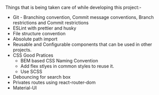 Things that is being taken care of while developing this project:-

- Git - Branching convention, Commit message conventions, Branch restrictions and Commit restrictions
- ESLint with prettier and husky
- File structure convention
- Absolute path import
- Reusable and Configurable components that can be used in other projects.
- CSS Good Pratices  
   - BEM based CSS Naming Convention  
   - Add flex stlyes in common styles to reuse it.  
   - Use SCSS
- Debouncing for search box
- Privates routes using react-router-dom
- Material-UI
